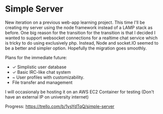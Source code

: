 # Simple Server
New iteration on a previous web-app learning project. This time I'll be creating my server using the node framework instead of a LAMP stack as before. One big reason for the transition for the transition is that I decided I wanted to support websocket connections for a realtime chat service which is tricky to do using exclusively php. Instead, Node and socket.IO seemed to be a better and simpler option. Hopefully the migration goes smoothly.

Plans for the immediate future:
 - ✓ Simplistic user database
 - ✓ Basic IRC-like chat system
 - ~ User profiles with customizability.
 - File transfer and management
 
I will occasionaly be hosting it on an AWS EC2 Container for testing (Don't have an external IP on university internet)

Progress: https://trello.com/b/1ysYdTqQ/simple-server

